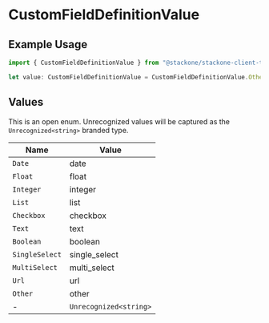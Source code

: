 # CustomFieldDefinitionValue

## Example Usage

```typescript
import { CustomFieldDefinitionValue } from "@stackone/stackone-client-ts/sdk/models/shared";

let value: CustomFieldDefinitionValue = CustomFieldDefinitionValue.Other;
```

## Values

This is an open enum. Unrecognized values will be captured as the `Unrecognized<string>` branded type.

| Name                   | Value                  |
| ---------------------- | ---------------------- |
| `Date`                 | date                   |
| `Float`                | float                  |
| `Integer`              | integer                |
| `List`                 | list                   |
| `Checkbox`             | checkbox               |
| `Text`                 | text                   |
| `Boolean`              | boolean                |
| `SingleSelect`         | single_select          |
| `MultiSelect`          | multi_select           |
| `Url`                  | url                    |
| `Other`                | other                  |
| -                      | `Unrecognized<string>` |